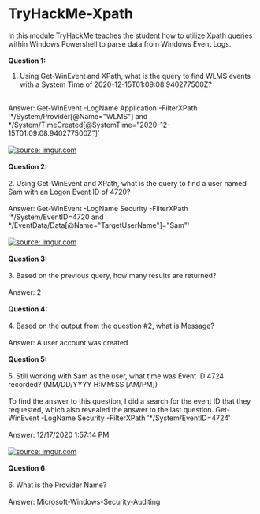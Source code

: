 # TryHackMe-Xpath

In this module TryHackMe teaches the student how to utilize Xpath queries within Windows Powershell to parse data from Windows Event Logs.<br>
<br>
<b> Question 1:</b><br>
1. Using Get-WinEvent and XPath, what is the query to find WLMS events with a System Time of 2020-12-15T01:09:08.940277500Z?<br>
<br>
Answer: Get-WinEvent -LogName Application -FilterXPath '*/System/Provider[@Name="WLMS"] and */System/TimeCreated[@SystemTime="2020-12-15T01:09:08.940277500Z"]'<br>
<br>
<a href="https://imgur.com/hYKPMlN"><img src="https://i.imgur.com/hYKPMlN.jpg" title="source: imgur.com" /></a><br>
<br>
<b>Question 2:</b><br>
<br>
2. Using Get-WinEvent and XPath, what is the query to find a user named Sam with an Logon Event ID of 4720?<br>
<br>
Answer: Get-WinEvent -LogName Security -FilterXPath '*/System/EventID=4720 and */EventData/Data[@Name="TargetUserName"]="Sam"'<br>
<br>
<a href="https://imgur.com/g9MgcZf"><img src="https://i.imgur.com/g9MgcZf.jpg" title="source: imgur.com" /></a><br>
<br>
<b>Question 3:</b><br>
<br>
3. Based on the previous query, how many results are returned?<br>
<br>
Answer: 2<br>
<br>
<b>Question 4:</b><br>
<br>
4. Based on the output from the question #2, what is Message?<br>
<br>
Answer:  A user account was created<br>
<br>
<b>Question 5:</b><br>
<br>
5. Still working with Sam as the user, what time was Event ID 4724 recorded? (MM/DD/YYYY H:MM:SS [AM/PM])<br>
<br>
To find the answer to this question, I did a search for the event ID that they requested, which also revealed the answer to the last question. Get-WinEvent -LogName Security -FilterXPath '*/System/EventID=4724'<br>
<br>
Answer: 12/17/2020 1:57:14 PM<br>
<br>
<a href="https://imgur.com/yaSmJDT"><img src="https://i.imgur.com/yaSmJDT.jpg" title="source: imgur.com" /></a><br>
<br>
<b>Question 6:</b><br>
<br>
6. What is the Provider Name?<br>
<br>
Answer:  Microsoft-Windows-Security-Auditing
